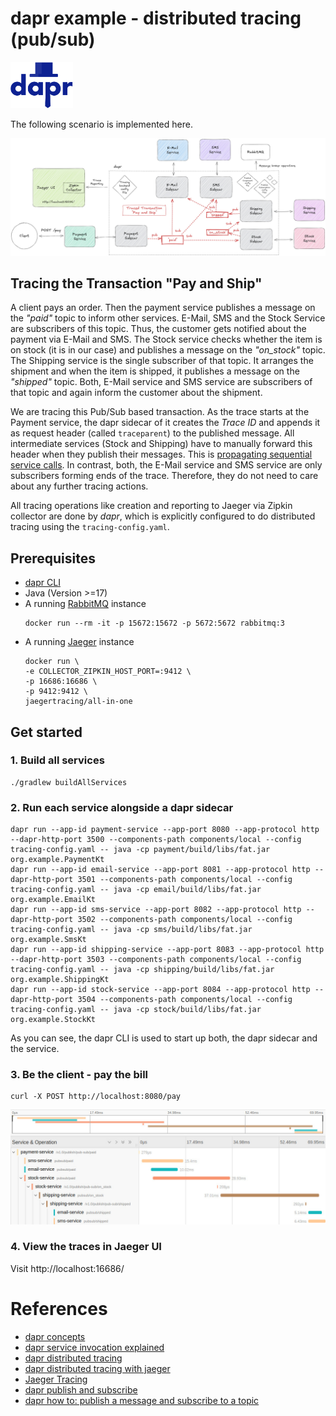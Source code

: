 # dapr example - distributed tracing (pub/sub)

<a href="https://www.dapr.io/"><img src="docs/dapr.svg" alt="dapr" width="100" /></a>

The following scenario is implemented here.

![scenario](docs/scenario.jpg)

## Tracing the Transaction "Pay and Ship"

A client pays an order. Then the payment service publishes a message on the
_"paid"_ topic to inform other services. E-Mail, SMS and the Stock Service
are subscribers of this topic. Thus, the customer gets notified about
the payment via E-Mail and SMS. The Stock service checks whether the item is on stock
(it is in our case) and publishes a message on the _"on_stock"_ topic.
The Shipping service is the single subscriber of that topic.
It arranges the shipment and when the item is shipped,
it publishes a message on the _"shipped"_ topic.
Both, E-Mail service and SMS service are subscribers of that topic
and again inform the customer about the shipment.

We are tracing this Pub/Sub based transaction.
As the trace starts at the Payment service, 
the dapr sidecar of it creates the _Trace ID_ and appends
it as request header (called `traceparent`) to the published message.
All intermediate services (Stock and Shipping) have to manually forward 
this header when they publish their messages.
This is [propagating sequential service calls](https://docs.dapr.io/developing-applications/building-blocks/observability/tracing-overview/#propagating-sequential-service-calls).
In contrast, both, the E-Mail service and SMS service are only subscribers forming ends of the trace. 
Therefore, they do not need to care about any further tracing actions.

All tracing operations like creation and reporting to Jaeger via Zipkin collector are done by _dapr_,
which is explicitly configured to do distributed tracing using the `tracing-config.yaml`.


## Prerequisites

- [dapr CLI](https://docs.dapr.io/getting-started/install-dapr-cli/)
- Java (Version >=17)
- A running [RabbitMQ](https://www.rabbitmq.com/) instance
  ```shell
  docker run --rm -it -p 15672:15672 -p 5672:5672 rabbitmq:3
  ```
- A running [Jaeger](https://www.jaegertracing.io/) instance
  ```shell
  docker run \
  -e COLLECTOR_ZIPKIN_HOST_PORT=:9412 \
  -p 16686:16686 \
  -p 9412:9412 \
  jaegertracing/all-in-one
  ```


## Get started


### 1. Build all services

```shell
./gradlew buildAllServices
```

### 2. Run each service alongside a dapr sidecar

```shell
dapr run --app-id payment-service --app-port 8080 --app-protocol http --dapr-http-port 3500 --components-path components/local --config tracing-config.yaml -- java -cp payment/build/libs/fat.jar org.example.PaymentKt
dapr run --app-id email-service --app-port 8081 --app-protocol http --dapr-http-port 3501 --components-path components/local --config tracing-config.yaml -- java -cp email/build/libs/fat.jar org.example.EmailKt
dapr run --app-id sms-service --app-port 8082 --app-protocol http --dapr-http-port 3502 --components-path components/local --config tracing-config.yaml -- java -cp sms/build/libs/fat.jar org.example.SmsKt
dapr run --app-id shipping-service --app-port 8083 --app-protocol http --dapr-http-port 3503 --components-path components/local --config tracing-config.yaml -- java -cp shipping/build/libs/fat.jar org.example.ShippingKt
dapr run --app-id stock-service --app-port 8084 --app-protocol http --dapr-http-port 3504 --components-path components/local --config tracing-config.yaml -- java -cp stock/build/libs/fat.jar org.example.StockKt
```

As you can see, the dapr CLI is used to start up both, the dapr sidecar and the service.


### 3. Be the client - pay the bill
```shell
curl -X POST http://localhost:8080/pay
```

![scenario](docs/jaeger_trace.jpg)


### 4. View the traces in Jaeger UI
Visit http://localhost:16686/

# References
- [dapr concepts](https://docs.dapr.io/concepts/)
- [dapr service invocation explained](https://docs.dapr.io/developing-applications/building-blocks/service-invocation/service-invocation-overview/)
- [dapr distributed tracing](https://docs.dapr.io/developing-applications/building-blocks/observability/tracing-overview/)
- [dapr distributed tracing with jaeger](https://docs.dapr.io/operations/monitoring/tracing/jaeger/)
- [Jaeger Tracing](https://www.jaegertracing.io/)
- [dapr publish and subscribe](https://docs.dapr.io/developing-applications/building-blocks/pubsub/)
- [dapr how to: publish a message and subscribe to a topic](https://docs.dapr.io/developing-applications/building-blocks/pubsub/howto-publish-subscribe/)
